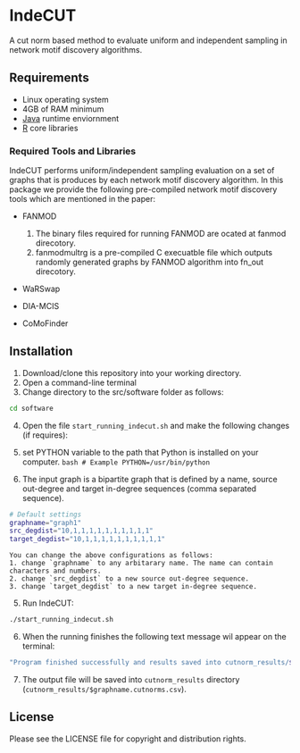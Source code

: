 # IndeCUT
A cut norm based method to evaluate uniform and independent sampling in network motif discovery algorithms.

## Requirements
+ Linux operating system
+ 4GB of RAM minimum
+ [Java](https://java.com/en/download/) runtime enviornment 
+ [R](www.r-project.org) core libraries

### Required Tools and Libraries
IndeCUT performs uniform/independent sampling evaluation on a set of graphs that is produces by each network motif discovery algorithm. In this package we provide the following pre-compiled network motif discovery tools which are mentioned in the paper:

+ FANMOD

  1. The binary files required for running FANMOD are ocated at fanmod direcotory.
  2. fanmodmultrg is a pre-compiled C execuatble file which outputs randomly generated graphs by FANMOD algorithm into fn_out direcotory.
+ WaRSwap
+ DIA-MCIS
+ CoMoFinder

## Installation
1. Download/clone this repository into your working directory. 
2. Open a command-line terminal
3. Change directory to the src/software folder as follows:
  ```bash
  cd software
  ```
  
4. Open the file `start_running_indecut.sh` and make the following changes (if requires):
  1. set PYTHON variable to the path that Python is installed on your computer.
    ```bash
    # Example
    PYTHON=/usr/bin/python
    ```
    
  2. The input graph is a bipartite graph that is defined by a name, source out-degree and target in-degree sequences (comma separated sequence). 
  ```bash
  # Default settings
  graphname="graph1"
  src_degdist="10,1,1,1,1,1,1,1,1,1,1"
  target_degdist="10,1,1,1,1,1,1,1,1,1,1"
  ```
  
    You can change the above configurations as follows: 
    1. change `graphname` to any arbitarary name. The name can contain characters and numbers. 
    2. change `src_degdist` to a new source out-degree sequence. 
    3. change `target_degdist` to a new target in-degree sequence.

5. Run IndeCUT:
  ```bash
  ./start_running_indecut.sh
  ```
6. When the running finishes the following text message wil appear on the terminal:
  ```bash
  "Program finished successfully and results saved into cutnorm_results/$graphname.cutnorms.csv file!"
  ```
  
7. The output file will be saved into `cutnorm_results` directory (`cutnorm_results/$graphname.cutnorms.csv`).

## License
Please see the LICENSE file for copyright and distribution rights.

